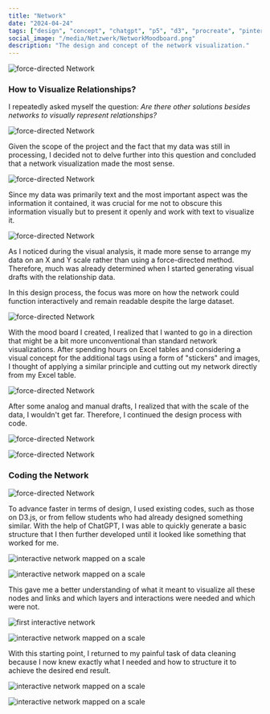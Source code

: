 ```yaml
---
title: "Network"
date: "2024-04-24"
tags: ["design", "concept", "chatgpt", "p5", "d3", "procreate", "pinterest", "moodboard", "play"]
social_image: "/media/Netzwerk/NetworkMoodboard.png"
description: "The design and concept of the network visualization."
---
```


![force-directed Network](/media/Netzwerk/NetworkMoodboard.png)

### How to Visualize Relationships?

I repeatedly asked myself the question:
*Are there other solutions besides networks to visually represent relationships?*

![force-directed Network](/media/Netzwerk/NetzwerkInspo01.png)

Given the scope of the project and the fact that my data was still in processing, I decided not to delve further into this question and concluded that a network visualization made the most sense.

![force-directed Network](/media/Netzwerk/Netzwerk03.png)

Since my data was primarily text and the most important aspect was the information it contained, it was crucial for me not to obscure this information visually but to present it openly and work with text to visualize it.

![force-directed Network](/media/Netzwerk/Netzwerk04.png)

As I noticed during the visual analysis, it made more sense to arrange my data on an X and Y scale rather than using a force-directed method. Therefore, much was already determined when I started generating visual drafts with the relationship data.

In this design process, the focus was more on how the network could function interactively and remain readable despite the large dataset.

![force-directed Network](/media/Netzwerk/Netzwerk02.png)

With the mood board I created, I realized that I wanted to go in a direction that might be a bit more unconventional than standard network visualizations. After spending hours on Excel tables and considering a visual concept for the additional tags using a form of "stickers" and images, I thought of applying a similar principle and cutting out my network directly from my Excel table.

![force-directed Network](/media/Netzwerk/excel_characters2.png)

After some analog and manual drafts, I realized that with the scale of the data, I wouldn't get far. Therefore, I continued the design process with code.

![force-directed Network](/media/Netzwerk/Netzwerk05.png)

![force-directed Network](/media/Netzwerk/netzwerk06.png)

### Coding the Network

![force-directed Network](/media/Netzwerk/force-directed.png)

To advance faster in terms of design, I used existing codes, such as those on D3.js, or from fellow students who had already designed something similar. With the help of ChatGPT, I was able to quickly generate a basic structure that I then further developed until it looked like something that worked for me.

![interactive network mapped on a scale](/media/Netzwerk/netz.png)

![interactive network mapped on a scale](/media/Netzwerk/network-scale26.png)

This gave me a better understanding of what it meant to visualize all these nodes and links and which layers and interactions were needed and which were not.

![first interactive network](/media/Netzwerk/scaleNetz.png)

![interactive network mapped on a scale](/media/Netzwerk/network-scale25.png)

With this starting point, I returned to my painful task of data cleaning because I now knew exactly what I needed and how to structure it to achieve the desired end result.

![interactive network mapped on a scale](/media/Netzwerk/scaleNet.png)

![interactive network mapped on a scale](/media/Netzwerk/network-scale.png)
